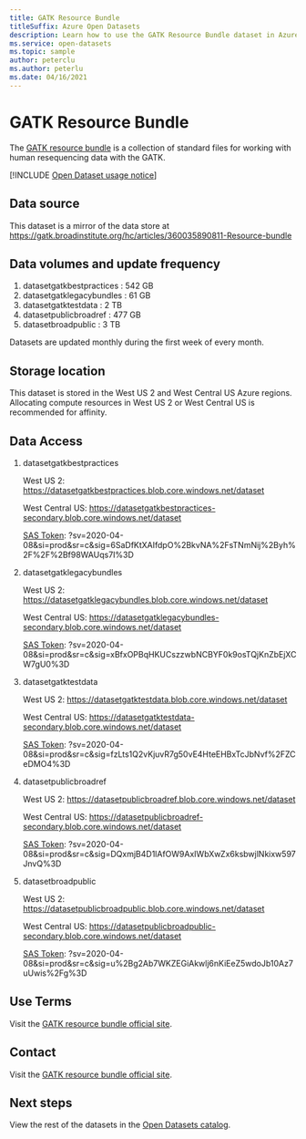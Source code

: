 ```yaml
---
title: GATK Resource Bundle
titleSuffix: Azure Open Datasets
description: Learn how to use the GATK Resource Bundle dataset in Azure Open Datasets.
ms.service: open-datasets
ms.topic: sample
author: peterclu
ms.author: peterlu
ms.date: 04/16/2021
---
```


# GATK Resource Bundle

The [GATK resource bundle](https://gatk.broadinstitute.org/hc/articles/360035890811-Resource-bundle) is a collection of standard files for working with human resequencing data with the GATK.

[!INCLUDE [Open Dataset usage notice](../../includes/open-datasets-usage-note.md)]

## Data source

This dataset is a mirror of the data store at https://gatk.broadinstitute.org/hc/articles/360035890811-Resource-bundle

## Data volumes and update frequency

1. datasetgatkbestpractices : 542 GB
1. datasetgatklegacybundles : 61 GB
1. datasetgatktestdata : 2 TB
1. datasetpublicbroadref : 477 GB
1. datasetbroadpublic : 3 TB

Datasets are updated monthly during the first week of every month.

## Storage location

This dataset is stored in the West US 2 and West Central US Azure regions. Allocating compute resources in West US 2 or West Central US is recommended for affinity.

## Data Access

1. datasetgatkbestpractices

    West US 2: https://datasetgatkbestpractices.blob.core.windows.net/dataset
    
    West Central US: https://datasetgatkbestpractices-secondary.blob.core.windows.net/dataset
    
    [SAS Token](/azure/storage/common/storage-sas-overview): ?sv=2020-04-08&si=prod&sr=c&sig=6SaDfKtXAIfdpO%2BkvNA%2FsTNmNij%2Byh%2F%2F%2Bf98WAUqs7I%3D

2. datasetgatklegacybundles

    West US 2: https://datasetgatklegacybundles.blob.core.windows.net/dataset
    
    West Central US: https://datasetgatklegacybundles-secondary.blob.core.windows.net/dataset
    
    [SAS Token](/azure/storage/common/storage-sas-overview): ?sv=2020-04-08&si=prod&sr=c&sig=xBfxOPBqHKUCszzwbNCBYF0k9osTQjKnZbEjXCW7gU0%3D

3. datasetgatktestdata

    West US 2: https://datasetgatktestdata.blob.core.windows.net/dataset
    
    West Central US: https://datasetgatktestdata-secondary.blob.core.windows.net/dataset
    
    [SAS Token](/azure/storage/common/storage-sas-overview): ?sv=2020-04-08&si=prod&sr=c&sig=fzLts1Q2vKjuvR7g50vE4HteEHBxTcJbNvf%2FZCeDMO4%3D

4. datasetpublicbroadref
    
    West US 2: https://datasetpublicbroadref.blob.core.windows.net/dataset
    
    West Central US: https://datasetpublicbroadref-secondary.blob.core.windows.net/dataset
    
    [SAS Token](/azure/storage/common/storage-sas-overview): ?sv=2020-04-08&si=prod&sr=c&sig=DQxmjB4D1lAfOW9AxIWbXwZx6ksbwjlNkixw597JnvQ%3D

5. datasetbroadpublic

    West US 2: https://datasetpublicbroadpublic.blob.core.windows.net/dataset
    
    West Central US: https://datasetpublicbroadpublic-secondary.blob.core.windows.net/dataset
    
    [SAS Token](/azure/storage/common/storage-sas-overview): ?sv=2020-04-08&si=prod&sr=c&sig=u%2Bg2Ab7WKZEGiAkwlj6nKiEeZ5wdoJb10Az7uUwis%2Fg%3D

## Use Terms

Visit the [GATK resource bundle official site](https://gatk.broadinstitute.org/hc/articles/360035890811-Resource-bundle).

## Contact

Visit the [GATK resource bundle official site](https://gatk.broadinstitute.org/hc/articles/360035890811-Resource-bundle).

## Next steps

View the rest of the datasets in the [Open Datasets catalog](dataset-catalog.md).